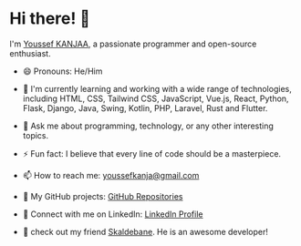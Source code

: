 # Hi there! 👋

I'm [Youssef KANJAA](https://www.linkedin.com/in/youssef-kanjaa/), a passionate programmer and open-source enthusiast.

- 😄 Pronouns: He/Him
  
- 🌱 I'm currently learning and working with a wide range of technologies, including HTML, CSS, Tailwind CSS, JavaScript, Vue.js, React, Python, Flask, Django, Java, Swing, Kotlin, PHP, Laravel, Rust and Flutter.
  
- 💬 Ask me about programming, technology, or any other interesting topics.
  
- ⚡ Fun fact: I believe that every line of code should be a masterpiece.
  
- 📫 How to reach me: [youssefkanja@gmail.com](mailto:youssefkanja@gmail.com)
  
- 📂 My GitHub projects: [GitHub Repositories](https://github.com/YSF-KNJ?tab=repositories)
  
- 💼 Connect with me on LinkedIn: [LinkedIn Profile](https://www.linkedin.com/in/youssef-kanjaa/)
  
- 👫 check out my friend [Skaldebane](https://github.com/Skaldebane). He is an awesome developer!
 
